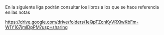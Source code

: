 En la siguiente liga podrán consultar los libros a los que se hace referencia en las notas

https://drive.google.com/drive/folders/1eQpTZcnKyVRXiwKbFm-W1Y167jmlDpPM?usp=sharing

